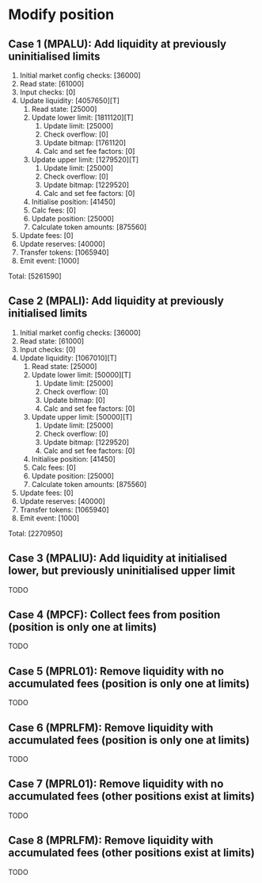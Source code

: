 # Modify position

## Case 1 (MPALU): Add liquidity at previously uninitialised limits

1. Initial market config checks: [36000]
2. Read state: [61000]
3. Input checks: [0]
4. Update liquidity: [4057650][T]
   1. Read state: [25000]
   2. Update lower limit: [1811120][T]
      1. Update limit: [25000]
      2. Check overflow: [0]
      3. Update bitmap: [1761120]
      4. Calc and set fee factors: [0]
   3. Update upper limit: [1279520][T]
      1. Update limit: [25000]
      2. Check overflow: [0]
      3. Update bitmap: [1229520]
      4. Calc and set fee factors: [0]
   4. Initialise position: [41450]
   5. Calc fees: [0]
   6. Update position: [25000]
   7. Calculate token amounts: [875560]
5. Update fees: [0]
6. Update reserves: [40000]
7. Transfer tokens: [1065940]
8. Emit event: [1000]

Total: [5261590]

## Case 2 (MPALI): Add liquidity at previously initialised limits

1. Initial market config checks: [36000]
2. Read state: [61000]
3. Input checks: [0]
4. Update liquidity: [1067010][T]
   1. Read state: [25000]
   2. Update lower limit: [50000][T]
      1. Update limit: [25000]
      2. Check overflow: [0]
      3. Update bitmap: [0]
      4. Calc and set fee factors: [0]
   3. Update upper limit: [50000][T]
      1. Update limit: [25000]
      2. Check overflow: [0]
      3. Update bitmap: [1229520]
      4. Calc and set fee factors: [0]
   4. Initialise position: [41450]
   5. Calc fees: [0]
   6. Update position: [25000]
   7. Calculate token amounts: [875560]
5. Update fees: [0]
6. Update reserves: [40000]
7. Transfer tokens: [1065940]
8. Emit event: [1000]

Total: [2270950]

## Case 3 (MPALIU): Add liquidity at initialised lower, but previously uninitialised upper limit

TODO

## Case 4 (MPCF): Collect fees from position (position is only one at limits)

TODO

## Case 5 (MPRL01): Remove liquidity with no accumulated fees (position is only one at limits)

TODO

## Case 6 (MPRLFM): Remove liquidity with accumulated fees (position is only one at limits)

TODO

## Case 7 (MPRL01): Remove liquidity with no accumulated fees (other positions exist at limits)

TODO

## Case 8 (MPRLFM): Remove liquidity with accumulated fees (other positions exist at limits)

TODO
